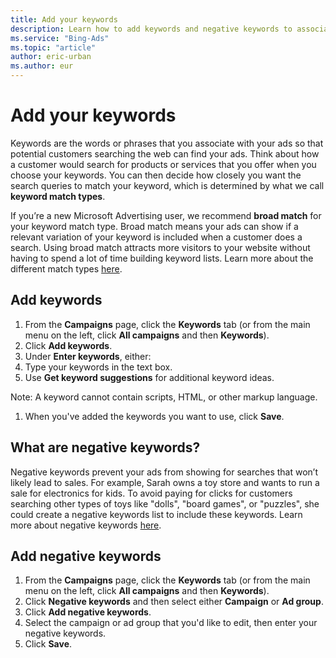 ```yaml
---
title: Add your keywords
description: Learn how to add keywords and negative keywords to associate with your ads.
ms.service: "Bing-Ads"
ms.topic: "article"
author: eric-urban
ms.author: eur
---
```


# Add your keywords

Keywords are the words or phrases that you associate with your ads so that potential customers searching the web can find your ads. Think about how a customer would search for products or services that you offer when you choose your keywords. You can then decide how closely you want the search queries to match your keyword, which is determined by what we call **keyword match types**.

If you’re a new Microsoft Advertising user, we recommend **broad match** for your keyword match type. Broad match means your ads can show if a relevant variation of your keyword is included when a customer does a search. Using broad match attracts more visitors to your website without having to spend a lot of time building keyword lists. Learn more about the different match types [here](./hlp_BA_CONC_MatchOptions.md).

## Add keywords
1. From the **Campaigns** page, click the **Keywords** tab (or from the main menu on the left, click **All campaigns** and then **Keywords**).
1. Click **Add keywords**.
1. Under **Enter keywords**, either:
  1. Type your keywords in the text box.
  1. Use **Get keyword suggestions** for additional keyword ideas.

Note: A keyword cannot contain scripts, HTML, or other markup language.

1. When you've added the keywords you want to use, click **Save**.

## What are negative keywords?

Negative keywords prevent your ads from showing for searches that won’t likely lead to sales. For example, Sarah owns a toy store and wants to run a sale for electronics for kids. To avoid paying for clicks for customers searching other types of toys like "dolls", "board games", or "puzzles", she could create a negative keywords list to include these keywords. Learn more about negative keywords [here](./hlp_BA_PROC_AddNegativeKeywords.md).

## Add negative keywords
1. From the **Campaigns** page, click the **Keywords** tab (or from the main menu on the left, click **All campaigns** and then **Keywords**).
1. Click **Negative keywords** and then select either **Campaign** or **Ad group**.
1. Click **Add negative keywords**.
1. Select the campaign or ad group that you'd like to edit, then enter your negative keywords.
1. Click **Save**.


